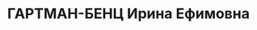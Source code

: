 ---
title: ГАРТМАН-БЕНЦ Ирина Ефимовна
description: "Род. в 1899, Петроковская губ., пос. Сосновец, еврейка, обр.: среднее,\
  \ член КП Германии, член ВКП(б). Проживала: Москва, ул. 12-я Сокольническая, д.\
  \ 12, кв. 51. Переводчик шифровального подотдела Службы связи ИККИ. \n  Арестована\
  \ 02.09.1937. Обв. в шпионаже и участии в к.-р. террористической организации. Приговор:\
  \ ВК ВС СССР, 01.11.1937 – ВМН. Расстреляна 01.11.1937, г.Москва. \n  Реабилитирована\
  \ ВК ВС СССР 08.06.1957"
---